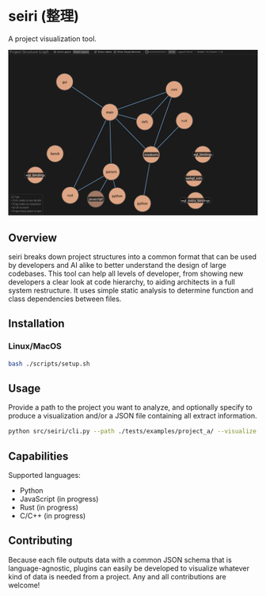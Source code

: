 # seiri (整理)

A project visualization tool.

![Sample output](docs/example.png)

## Overview

seiri breaks down project structures into a common format that can be used by developers and AI alike to better understand the design of large codebases. This tool can help all levels of developer, from showing new developers a clear look at code hierarchy, to aiding architects in a full system restructure. It uses simple static analysis to determine function and class dependencies between files.

## Installation

### Linux/MacOS

```sh
bash ./scripts/setup.sh
```

## Usage

Provide a path to the project you want to analyze, and optionally specify to produce a visualization and/or a JSON file containing all extract information.

```sh
python src/seiri/cli.py --path ./tests/examples/project_a/ --visualize --output output.json
```

## Capabilities

Supported languages:

- Python
- JavaScript (in progress)
- Rust (in progress)
- C/C++ (in progress)

## Contributing

Because each file outputs data with a common JSON schema that is language-agnostic, plugins can easily be developed to visualize whatever kind of data is needed from a project. Any and all contributions are welcome!
